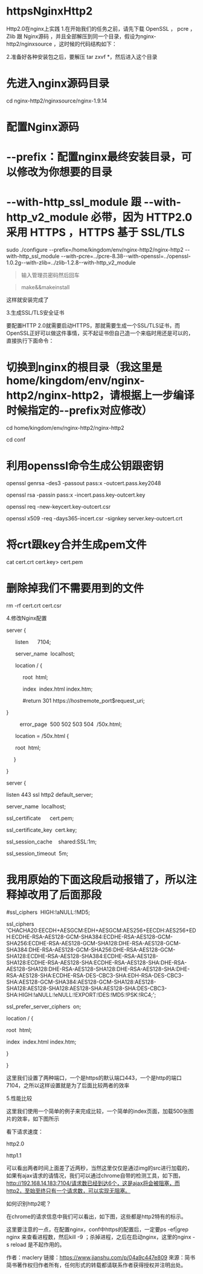 # httpsNginxHttp2
Http2.0在nginx上实践
1.在开始我们的任务之前，请先下载 OpenSSL ， pcre ， Zlib 跟 Nginx源码 ，并且全部解压到同一个目录，假设为nginx-http2/nginxsource ，这时候的代码结构如下：


2.准备好各种安装包之后，要解压 tar zxvf *，然后进入这个目录

# 先进入nginx源码目录

cd nginx-http2/nginxsource/nginx-1.9.14

# 配置Nginx源码

# --prefix：配置nginx最终安装目录，可以修改为你想要的目录

# --with-http_ssl_module 跟 --with-http_v2_module 必带，因为 HTTP2.0采用 HTTPS ，HTTPS 基于 SSL/TLS

sudo ./configure --prefix=/home/kingdom/env/nginx-http2/nginx-http2 --with-http_ssl_module --with-pcre=../pcre-8.38--with-openssl=../openssl-1.0.2g--with-zlib=../zlib-1.2.8--with-http_v2_module

> 输入管理员密码然后回车

>make&&makeinstall

这样就安装完成了

3.生成SSL/TLS安全证书

要配置HTTP 2.0就需要启动HTTPS，那就需要生成一个SSL/TLS证书，而OpenSSL正好可以做这件事情，买不起证书但自己造一个来临时用还是可以的，直接执行下面命令：

# 切换到nginx的根目录（我这里是home/kingdom/env/nginx-http2/nginx-http2，请根据上一步编译时候指定的--prefix对应修改）

cd home/kingdom/env/nginx-http2/nginx-http2

cd conf

# 利用openssl命令生成公钥跟密钥

openssl genrsa -des3 -passout pass:x -outcert.pass.key2048

openssl rsa -passin pass:x -incert.pass.key-outcert.key

openssl req -new-keycert.key-outcert.csr

openssl x509 -req -days365-incert.csr -signkey server.key-outcert.crt

# 将crt跟key合并生成pem文件

cat cert.crt cert.key> cert.pem

# 删除掉我们不需要用到的文件

rm -rf cert.crt cert.csr

4.修改Nginx配置

server {

      listen      7104;

      server_name  localhost;

      location / {

           root  html;

           index  index.html index.htm;

           #return 301 https://$host$remote_port$request_uri;

}

         error_page  500 502 503 504  /50x.html;

      location = /50x.html {

      root  html;

     }

}

server {

listen 443 ssl http2 default_server;

server_name  localhost;

ssl_certificate      cert.pem;

ssl_certificate_key  cert.key;

ssl_session_cache    shared:SSL:1m;

ssl_session_timeout  5m;

# 我用原始的下面这段启动报错了，所以注释掉改用了后面那段

#ssl_ciphers  HIGH:!aNULL:!MD5;

ssl_ciphers 'CHACHA20:EECDH+AESGCM:EDH+AESGCM:AES256+EECDH:AES256+EDH:ECDHE-RSA-AES128-GCM-SHA384:ECDHE-RSA-AES128-GCM-SHA256:ECDHE-RSA-AES128-GCM-SHA128:DHE-RSA-AES128-GCM-SHA384:DHE-RSA-AES128-GCM-SHA256:DHE-RSA-AES128-GCM-SHA128:ECDHE-RSA-AES128-SHA384:ECDHE-RSA-AES128-SHA128:ECDHE-RSA-AES128-SHA:ECDHE-RSA-AES128-SHA:DHE-RSA-AES128-SHA128:DHE-RSA-AES128-SHA128:DHE-RSA-AES128-SHA:DHE-RSA-AES128-SHA:ECDHE-RSA-DES-CBC3-SHA:EDH-RSA-DES-CBC3-SHA:AES128-GCM-SHA384:AES128-GCM-SHA128:AES128-SHA128:AES128-SHA128:AES128-SHA:AES128-SHA:DES-CBC3-SHA:HIGH:!aNULL:!eNULL:!EXPORT:!DES:!MD5:!PSK:!RC4;';

ssl_prefer_server_ciphers  on;

location / {

root  html;

index  index.html index.htm;

}

}

这里我们设置了两种端口，一个是https的默认端口443，一个是http的端口7104，之所以这样设置就是为了后面比较两者的效率

5.性能比较

这里我们使用一个简单的例子来完成比较，一个简单的index页面，加载500张图片的效率，如下图所示


看下请求速度：

http2.0


http1.1




可以看出两者时间上面差了近两秒，当然这里仅仅是通过img的src进行加载的，如果有ajax请求的请情况，我们可以通过chrome自带的检测工具，如下图，http://192.168.14.183:7104/请求数已经到达6个，这是ajax将会被阻塞，而http2，至始至终只有一个请求数，可以实现无阻塞。




如何识别http2呢？

在chrome的请求信息中我们可以看出，如下图，这些都是http2特有的标示。




这里要注意的一点，在配置nginx，conf中https的配置后，一定要ps -ef|grep nginx 来查看进程数，然后kill -9 ；杀掉进程，之后在启动nginx，这里的nginx -s reload 是不起作用的。

作者：maclery
链接：https://www.jianshu.com/p/04a9c447e809
來源：简书
简书著作权归作者所有，任何形式的转载都请联系作者获得授权并注明出处。
